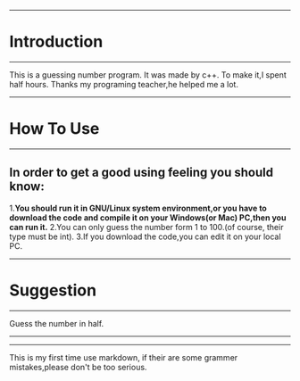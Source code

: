 ***************
# Introduction
***************
This is a guessing number program.
It was made by c++.
To make it,I spent half hours.
Thanks my programing teacher,he helped me a lot.
***************
# How To Use
***************
## In order to get a good using feeling you should know:
1.**You should run it in GNU/Linux system environment,or you have to download the code and compile it on your Windows(or Mac) PC,then you can run it.**
2.You can only guess the number form 1 to 100.(of course, their type must be int).
3.If you download the code,you can edit it on your local PC.
***************
# Suggestion
***************
Guess the number in half.
********************************
********************************
This is my first time use markdown, if their are some grammer mistakes,please don't be too serious.
